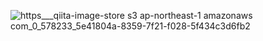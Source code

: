 ![https___qiita-image-store s3 ap-northeast-1 amazonaws com_0_578233_5e41804a-8359-7f21-f028-5f434c3d6fb2](https://user-images.githubusercontent.com/53788311/82309172-c3dc6d00-99fd-11ea-8ee4-5a05ddb0c762.jpeg)
